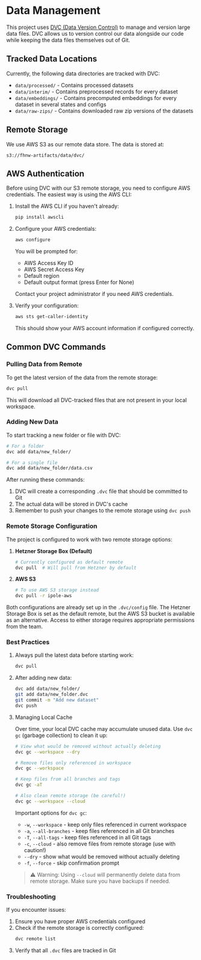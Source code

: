 # Data Management

This project uses [DVC (Data Version Control)](https://dvc.org/) to manage and version large data files. DVC allows us to version control our data alongside our code while keeping the data files themselves out of Git.

## Tracked Data Locations

Currently, the following data directories are tracked with DVC:

- `data/processed/`  - Contains processed datasets
- `data/interim/`    - Contains preprocessed records for every dataset
- `data/embeddings/` - Contains precomputed embeddings for every dataset in several states and configs
- `data/raw-zips/`   - Contains downloaded raw zip versions of the datasets

## Remote Storage

We use AWS S3 as our remote data store. The data is stored at:
```
s3://fhnw-artifacts/data/dvc/
```

## AWS Authentication

Before using DVC with our S3 remote storage, you need to configure AWS credentials. The easiest way is using the AWS CLI:

1. Install the AWS CLI if you haven't already:
   ```bash
   pip install awscli
   ```

2. Configure your AWS credentials:
   ```bash
   aws configure
   ```
   You will be prompted for:
   - AWS Access Key ID
   - AWS Secret Access Key
   - Default region
   - Default output format (press Enter for None)

   Contact your project administrator if you need AWS credentials.

3. Verify your configuration:
   ```bash
   aws sts get-caller-identity
   ```
   This should show your AWS account information if configured correctly.

## Common DVC Commands

### Pulling Data from Remote

To get the latest version of the data from the remote storage:

```bash
dvc pull
```

This will download all DVC-tracked files that are not present in your local workspace.

### Adding New Data

To start tracking a new folder or file with DVC:

```bash
# For a folder
dvc add data/new_folder/

# For a single file
dvc add data/new_folder/data.csv
```

After running these commands:

1. DVC will create a corresponding `.dvc` file that should be committed to Git
2. The actual data will be stored in DVC's cache
3. Remember to push your changes to the remote storage using `dvc push`

### Remote Storage Configuration

The project is configured to work with two remote storage options:

1. **Hetzner Storage Box (Default)**
   ```bash
   # Currently configured as default remote
   dvc pull  # Will pull from Hetzner by default
   ```

2. **AWS S3**
   ```bash
   # To use AWS S3 storage instead
   dvc pull -r ipole-aws
   ```

Both configurations are already set up in the `.dvc/config` file. The Hetzner Storage Box is set as the default remote, but the AWS S3 bucket is available as an alternative. Access to either storage requires appropriate permissions from the team.

### Best Practices

1. Always pull the latest data before starting work:
   ```bash
   dvc pull
   ```

2. After adding new data:
   ```bash
   dvc add data/new_folder/
   git add data/new_folder.dvc
   git commit -m "Add new dataset"
   dvc push
   ```

3. Managing Local Cache

   Over time, your local DVC cache may accumulate unused data. Use `dvc gc` (garbage collection) to clean it up:

   ```bash
   # View what would be removed without actually deleting
   dvc gc --workspace --dry

   # Remove files only referenced in workspace
   dvc gc --workspace

   # Keep files from all branches and tags
   dvc gc -aT

   # Also clean remote storage (be careful!)
   dvc gc --workspace --cloud
   ```

   Important options for `dvc gc`:
   
   - `-w`, `--workspace` - keep only files referenced in current workspace
   - `-a`, `--all-branches` - keep files referenced in all Git branches
   - `-T`, `--all-tags` - keep files referenced in all Git tags
   - `-c`, `--cloud` - also remove files from remote storage (use with caution!)
   - `--dry` - show what would be removed without actually deleting
   - `-f`, `--force` - skip confirmation prompt

   > ⚠️ Warning: Using `--cloud` will permanently delete data from remote storage. Make sure you have backups if needed.

### Troubleshooting

If you encounter issues:

1. Ensure you have proper AWS credentials configured
2. Check if the remote storage is correctly configured:
   ```bash
   dvc remote list
   ```
3. Verify that all `.dvc` files are tracked in Git 
